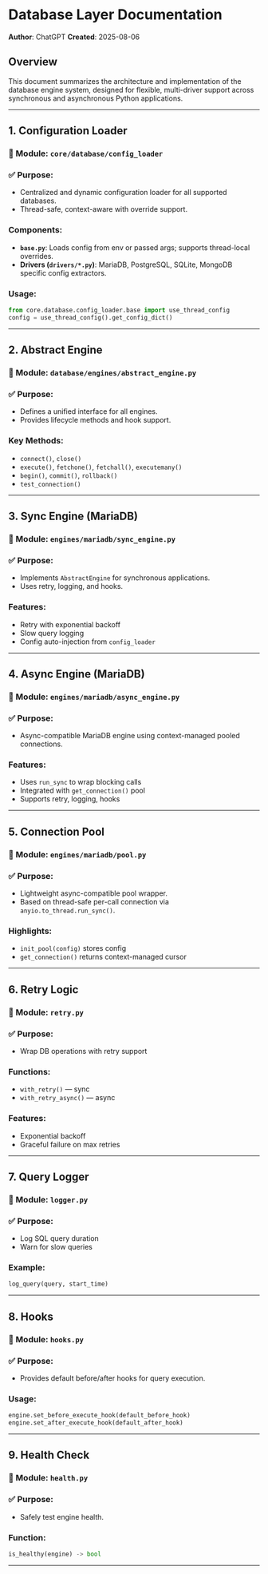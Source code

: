 # Database Layer Documentation

**Author**: ChatGPT
**Created**: 2025-08-06

## Overview

This document summarizes the architecture and implementation of the database engine system, designed for flexible, multi-driver support across synchronous and asynchronous Python applications.

---

## 1. Configuration Loader

### 📁 Module: `core/database/config_loader`

### ✅ Purpose:

* Centralized and dynamic configuration loader for all supported databases.
* Thread-safe, context-aware with override support.

### Components:

* **`base.py`**: Loads config from env or passed args; supports thread-local overrides.
* **Drivers (`drivers/*.py`)**: MariaDB, PostgreSQL, SQLite, MongoDB specific config extractors.

### Usage:

```python
from core.database.config_loader.base import use_thread_config
config = use_thread_config().get_config_dict()
```

---

## 2. Abstract Engine

### 📁 Module: `database/engines/abstract_engine.py`

### ✅ Purpose:

* Defines a unified interface for all engines.
* Provides lifecycle methods and hook support.

### Key Methods:

* `connect()`, `close()`
* `execute()`, `fetchone()`, `fetchall()`, `executemany()`
* `begin()`, `commit()`, `rollback()`
* `test_connection()`

---

## 3. Sync Engine (MariaDB)

### 📁 Module: `engines/mariadb/sync_engine.py`

### ✅ Purpose:

* Implements `AbstractEngine` for synchronous applications.
* Uses retry, logging, and hooks.

### Features:

* Retry with exponential backoff
* Slow query logging
* Config auto-injection from `config_loader`

---

## 4. Async Engine (MariaDB)

### 📁 Module: `engines/mariadb/async_engine.py`

### ✅ Purpose:

* Async-compatible MariaDB engine using context-managed pooled connections.

### Features:

* Uses `run_sync` to wrap blocking calls
* Integrated with `get_connection()` pool
* Supports retry, logging, hooks

---

## 5. Connection Pool

### 📁 Module: `engines/mariadb/pool.py`

### ✅ Purpose:

* Lightweight async-compatible pool wrapper.
* Based on thread-safe per-call connection via `anyio.to_thread.run_sync()`.

### Highlights:

* `init_pool(config)` stores config
* `get_connection()` returns context-managed cursor

---

## 6. Retry Logic

### 📁 Module: `retry.py`

### ✅ Purpose:

* Wrap DB operations with retry support

### Functions:

* `with_retry()` — sync
* `with_retry_async()` — async

### Features:

* Exponential backoff
* Graceful failure on max retries

---

## 7. Query Logger

### 📁 Module: `logger.py`

### ✅ Purpose:

* Log SQL query duration
* Warn for slow queries

### Example:

```python
log_query(query, start_time)
```

---

## 8. Hooks

### 📁 Module: `hooks.py`

### ✅ Purpose:

* Provides default before/after hooks for query execution.

### Usage:

```python
engine.set_before_execute_hook(default_before_hook)
engine.set_after_execute_hook(default_after_hook)
```

---

## 9. Health Check

### 📁 Module: `health.py`

### ✅ Purpose:

* Safely test engine health.

### Function:

```python
is_healthy(engine) -> bool
```

---